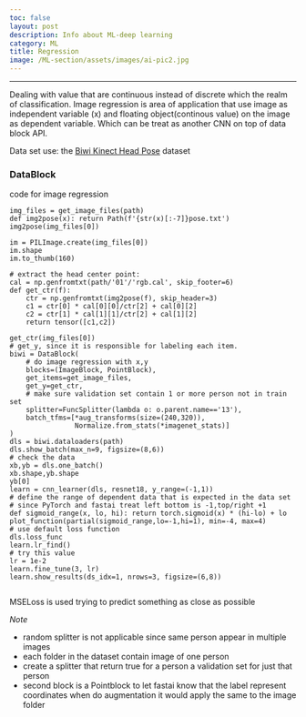 ```yaml
---
toc: false
layout: post
description: Info about ML-deep learning
category: ML
title: Regression
image: /ML-section/assets/images/ai-pic2.jpg
---
```

<!-- ![]({{page.image | relative_url}}) -->

---
Dealing with value that are continuous instead of discrete which the realm of classification.
Image regression is area of application that use image as independent variable (x) and floating object(continous value) on the image as dependent variable. Which can be treat as another CNN on top of data block API.


Data set use:
 the [Biwi Kinect Head Pose](https://www.kaggle.com/kmader/biwi-kinect-head-pose-database) dataset 




### DataBlock

code for image regression

```
img_files = get_image_files(path)
def img2pose(x): return Path(f'{str(x)[:-7]}pose.txt')
img2pose(img_files[0])

im = PILImage.create(img_files[0])
im.shape
im.to_thumb(160)

# extract the head center point:
cal = np.genfromtxt(path/'01'/'rgb.cal', skip_footer=6)
def get_ctr(f):
    ctr = np.genfromtxt(img2pose(f), skip_header=3)
    c1 = ctr[0] * cal[0][0]/ctr[2] + cal[0][2]
    c2 = ctr[1] * cal[1][1]/ctr[2] + cal[1][2]
    return tensor([c1,c2])

get_ctr(img_files[0])
# get_y, since it is responsible for labeling each item.
biwi = DataBlock(
    # do image regression with x,y
    blocks=(ImageBlock, PointBlock),
    get_items=get_image_files,
    get_y=get_ctr,
    # make sure validation set contain 1 or more person not in train set
    splitter=FuncSplitter(lambda o: o.parent.name=='13'),
    batch_tfms=[*aug_transforms(size=(240,320)), 
                Normalize.from_stats(*imagenet_stats)]
)
dls = biwi.dataloaders(path)
dls.show_batch(max_n=9, figsize=(8,6))
# check the data
xb,yb = dls.one_batch()
xb.shape,yb.shape
yb[0]
learn = cnn_learner(dls, resnet18, y_range=(-1,1))
# define the range of dependent data that is expected in the data set
# since PyTorch and fastai treat left bottom is -1,top/right +1
def sigmoid_range(x, lo, hi): return torch.sigmoid(x) * (hi-lo) + lo
plot_function(partial(sigmoid_range,lo=-1,hi=1), min=-4, max=4)
# use default loss function
dls.loss_func
learn.lr_find()
# try this value
lr = 1e-2
learn.fine_tune(3, lr)
learn.show_results(ds_idx=1, nrows=3, figsize=(6,8))


```
MSELoss is used trying to predict something as close as possible



*Note*
- random splitter is not applicable since same person appear in multiple images
- each folder in the dataset contain image of one person
-  create a splitter that return true for a person a validation set for just that person
- second block is a Pointblock to let fastai know that the label represent coordinates when do augmentation
it would apply the same to the image folder
